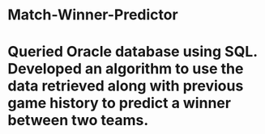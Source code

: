 # Match-Winner-Predictor
# Queried Oracle database using SQL. Developed an algorithm to use the data retrieved along with previous game history to predict a winner between two teams.
